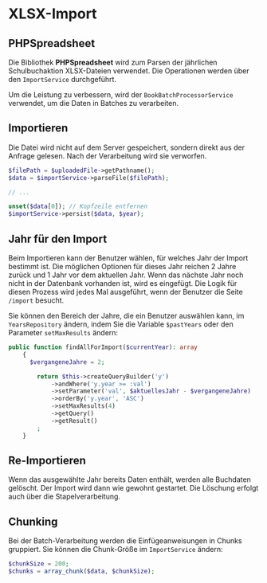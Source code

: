 # XLSX-Import

## PHPSpreadsheet

Die Bibliothek **PHPSpreadsheet** wird zum Parsen der jährlichen Schulbuchaktion XLSX-Dateien verwendet.
Die Operationen werden über den `ImportService` durchgeführt.

Um die Leistung zu verbessern, wird der `BookBatchProcessorService` verwendet, um die Daten in Batches zu verarbeiten.

## Importieren

Die Datei wird nicht auf dem Server gespeichert, sondern direkt aus der Anfrage gelesen. Nach der Verarbeitung wird sie verworfen.

```php
$filePath = $uploadedFile->getPathname();
$data = $importService->parseFile($filePath);

// ...

unset($data[0]); // Kopfzeile entfernen
$importService->persist($data, $year);
```

## Jahr für den Import
Beim Importieren kann der Benutzer wählen, für welches Jahr der Import bestimmt ist.
Die möglichen Optionen für dieses Jahr reichen 2 Jahre zurück und 1 Jahr vor dem aktuellen Jahr.
Wenn das nächste Jahr noch nicht in der Datenbank vorhanden ist, wird es eingefügt.
Die Logik für diesen Prozess wird jedes Mal ausgeführt, wenn der Benutzer die Seite `/import` besucht.

Sie können den Bereich der Jahre, die ein Benutzer auswählen kann, im `YearsRepository` ändern,
indem Sie die Variable `$pastYears` oder den Parameter `setMaxResults` ändern:
```php
public function findAllForImport($currentYear): array
    {
      $vergangeneJahre = 2;

        return $this->createQueryBuilder('y')
            ->andWhere('y.year >= :val')
            ->setParameter('val', $aktuellesJahr - $vergangeneJahre)
            ->orderBy('y.year', 'ASC')
            ->setMaxResults(4)
            ->getQuery()
            ->getResult()
        ;
    }
```

## Re-Importieren

Wenn das ausgewählte Jahr bereits Daten enthält, werden alle Buchdaten gelöscht.
Der Import wird dann wie gewohnt gestartet.
Die Löschung erfolgt auch über die Stapelverarbeitung.

## Chunking

Bei der Batch-Verarbeitung werden die Einfügeanweisungen in Chunks gruppiert.
Sie können die Chunk-Größe im `ImportService` ändern:

```php
$chunkSize = 200;
$chunks = array_chunk($data, $chunkSize);
```
